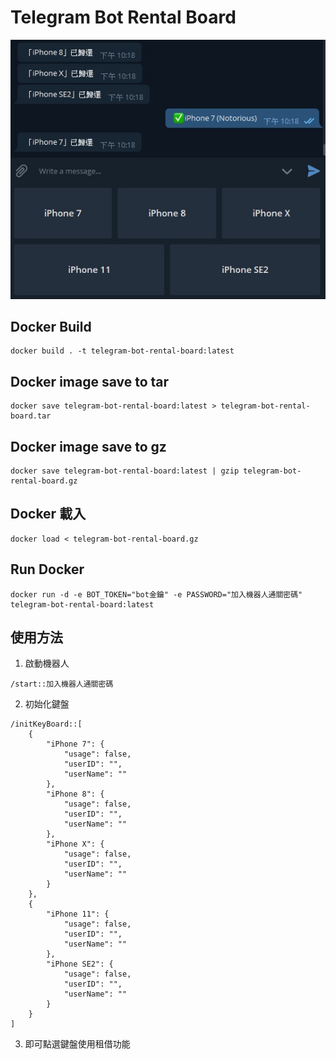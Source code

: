 # Telegram Bot Rental Board

![demo](/doc/demo.jpg)

## Docker Build
```
docker build . -t telegram-bot-rental-board:latest
```
## Docker image save to tar
```
docker save telegram-bot-rental-board:latest > telegram-bot-rental-board.tar
```
## Docker image save to gz
```
docker save telegram-bot-rental-board:latest | gzip telegram-bot-rental-board.gz
```
## Docker 載入 
```
docker load < telegram-bot-rental-board.gz
```
## Run Docker
```
docker run -d -e BOT_TOKEN="bot金鑰" -e PASSWORD="加入機器人通關密碼" telegram-bot-rental-board:latest
```

## 使用方法

1. 啟動機器人
```
/start::加入機器人通關密碼
```

2. 初始化鍵盤
```
/initKeyBoard::[
    {
        "iPhone 7": {
            "usage": false,
            "userID": "",
            "userName": ""
        },
        "iPhone 8": {
            "usage": false,
            "userID": "",
            "userName": ""
        },
        "iPhone X": {
            "usage": false,
            "userID": "",
            "userName": ""
        }
    },
    {
        "iPhone 11": {
            "usage": false,
            "userID": "",
            "userName": ""
        },
        "iPhone SE2": {
            "usage": false,
            "userID": "",
            "userName": ""
        }
    }
]
```

3. 即可點選鍵盤使用租借功能

